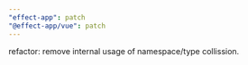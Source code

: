 ```yaml
---
"effect-app": patch
"@effect-app/vue": patch
---
```


refactor: remove internal usage of namespace/type collission.
